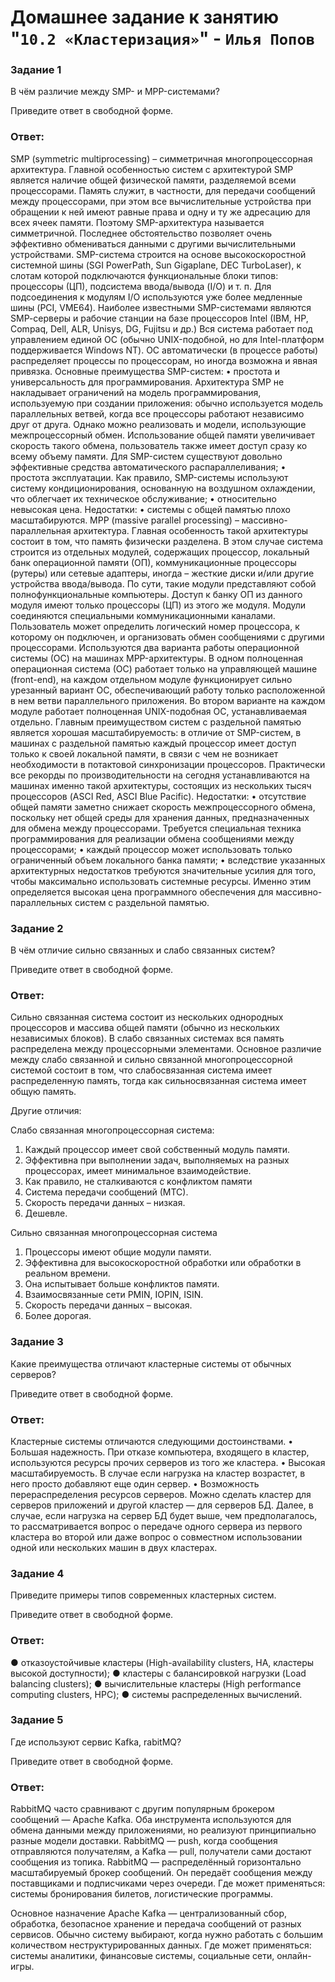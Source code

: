 # Домашнее задание к занятию "`10.2 «Кластеризация»`" - `Илья Попов`


### Задание 1

В чём различие между SMP- и MPP-системами?

Приведите ответ в свободной форме.

### Ответ:

SMP (symmetric multiprocessing) – симметричная многопроцессорная архитектура. Главной особенностью систем с архитектурой SMP является наличие общей физической памяти, разделяемой всеми процессорами.
Память служит, в частности, для передачи сообщений между процессорами, при этом все вычислительные устройства при обращении к ней имеют равные права и одну и ту же адресацию для всех ячеек памяти. Поэтому SMP-архитектура называется симметричной. Последнее обстоятельство позволяет очень эффективно обмениваться данными с другими вычислительными устройствами. SMP-система строится на основе высокоскоростной системной шины (SGI PowerPath, Sun Gigaplane, DEC TurboLaser), к слотам которой подключаются функциональные блоки типов: процессоры (ЦП), подсистема ввода/вывода (I/O) и т. п. Для подсоединения к модулям I/O используются уже более медленные шины (PCI, VME64). Наиболее известными SMP-системами являются SMP-cерверы и рабочие станции на базе процессоров Intel (IBM, HP, Compaq, Dell, ALR, Unisys, DG, Fujitsu и др.) Вся система работает под управлением единой ОС (обычно UNIX-подобной, но для Intel-платформ поддерживается Windows NT). ОС автоматически (в процессе работы) распределяет процессы по процессорам, но иногда возможна и явная привязка.
Основные преимущества SMP-систем:
•	простота и универсальность для программирования. Архитектура SMP не накладывает ограничений на модель программирования, используемую при создании приложения: обычно используется модель параллельных ветвей, когда все процессоры работают независимо друг от друга. Однако можно реализовать и модели, использующие межпроцессорный обмен. Использование общей памяти увеличивает скорость такого обмена, пользователь также имеет доступ сразу ко всему объему памяти. Для SMP-систем существуют довольно эффективные средства автоматического распараллеливания;
•	простота эксплуатации. Как правило, SMP-системы используют систему кондиционирования, основанную на воздушном охлаждении, что облегчает их техническое обслуживание;
•	относительно невысокая цена.
Недостатки:
•	системы с общей памятью плохо масштабируются.
MPP (massive parallel processing) – массивно-параллельная архитектура. Главная особенность такой архитектуры состоит в том, что память физически разделена. В этом случае система строится из отдельных модулей, содержащих процессор, локальный банк операционной памяти (ОП), коммуникационные процессоры (рутеры) или сетевые адаптеры, иногда – жесткие диски и/или другие устройства ввода/вывода. По сути, такие модули представляют собой полнофункциональные компьютеры. Доступ к банку ОП из данного модуля имеют только процессоры (ЦП) из этого же модуля. Модули соединяются специальными коммуникационными каналами. Пользователь может определить логический номер процессора, к которому он подключен, и организовать обмен сообщениями с другими процессорами. Используются два варианта работы операционной системы (ОС) на машинах MPP-архитектуры. В одном полноценная операционная система (ОС) работает только на управляющей машине (front-end), на каждом отдельном модуле функционирует сильно урезанный вариант ОС, обеспечивающий работу только расположенной в нем ветви параллельного приложения. Во втором варианте на каждом модуле работает полноценная UNIX-подобная ОС, устанавливаемая отдельно.
Главным преимуществом систем с раздельной памятью является хорошая масштабируемость: в отличие от SMP-систем, в машинах с раздельной памятью каждый процессор имеет доступ только к своей локальной памяти, в связи с чем не возникает необходимости в потактовой синхронизации процессоров. Практически все рекорды по производительности на сегодня устанавливаются на машинах именно такой архитектуры, состоящих из нескольких тысяч процессоров (ASCI Red, ASCI Blue Pacific).
Недостатки:
•	отсутствие общей памяти заметно снижает скорость межпроцессорного обмена, поскольку нет общей среды для хранения данных, предназначенных для обмена между процессорами. Требуется специальная техника программирования для реализации обмена сообщениями между процессорами;
•	каждый процессор может использовать только ограниченный объем локального банка памяти;
•	вследствие указанных архитектурных недостатков требуются значительные усилия для того, чтобы максимально использовать системные ресурсы. Именно этим определяется высокая цена программного обеспечения для массивно-параллельных систем с раздельной памятью.


### Задание 2

В чём отличие сильно связанных и слабо связанных систем?

Приведите ответ в свободной форме.

### Ответ:

Сильно связанная система состоит из нескольких однородных процессоров и массива общей памяти (обычно из нескольких независимых блоков).
В слабо связанных системах вся память распределена между процессорными элементами.
Основное различие между слабо связанной и сильно связанной многопроцессорной системой состоит в том, что слабосвязанная система имеет распределенную память, тогда как сильносвязанная система имеет общую память. 

Другие отличия:

Слабо связанная многопроцессорная система:
1.	Каждый процессор имеет свой собственный модуль памяти.
2.	Эффективна при выполнении задач, выполняемых на разных процессорах, имеет минимальное взаимодействие.
3.	Как правило, не сталкиваются с конфликтом памяти 
4.	Система передачи сообщений (МТС). 
5.	Скорость передачи данных – низкая. 
6.	Дешевле.

Сильно связанная многопроцессорная система
1.	Процессоры имеют общие модули памяти. 
2.	Эффективна для высокоскоростной обработки или обработки в реальном времени.
3.	Она испытывает больше конфликтов памяти.
4.	Взаимосвязанные сети PMIN, IOPIN, ISIN.
5.	Скорость передачи данных – высокая.
6.	Более дорогая.


### Задание 3

Какие преимущества отличают кластерные системы от обычных серверов?

Приведите ответ в свободной форме.

### Ответ:

Кластерные системы отличаются следующими достоинствами.
•	Большая надежность. При отказе компьютера, входящего в кластер, используются ресурсы прочих серверов из того же кластера.
•	Высокая масштабируемость. В случае если нагрузка на кластер возрастет, в него просто добавляют еще один сервер.
•	Возможность перераспределения ресурсов серверов. Можно сделать кластер для серверов приложений и другой кластер — для серверов БД. Далее, в случае, если нагрузка на сервер БД будет выше, чем предполагалось, то рассматривается вопрос о передаче одного сервера из первого кластера во второй или даже вопрос о совместном использовании одной или нескольких машин в двух кластерах.


### Задание 4

Приведите примеры типов современных кластерных систем.

Приведите ответ в свободной форме.

### Ответ:


● отказоустойчивые кластеры (High-availability clusters, HA, кластеры высокой доступности);
● кластеры с балансировкой нагрузки (Load balancing clusters);
● вычислительные кластеры (High performance computing clusters, HPC);
● системы распределенных вычислений.


### Задание 5

Где используют сервис Kafka, rabitMQ?

Приведите ответ в свободной форме.

### Ответ:


RabbitMQ часто сравнивают с другим популярным брокером сообщений — Apache Kafka. Оба инструмента используются для обмена данными между приложениями, но реализуют принципиально разные модели доставки. RabbitMQ — push, когда сообщения отправляются получателям, а Kafka — pull, получатели сами достают сообщения из топика. 
RabbitMQ — распределённый горизонтально масштабируемый брокер сообщений. Он передаёт сообщения между поставщиками и подписчиками через очереди. 
Где может применяться: системы бронирования билетов, логистические программы.


Основное назначение Apache Kafka — централизованный сбор, обработка, безопасное хранение и передача сообщений от разных сервисов. Обычно систему выбирают, когда нужно работать с большим количеством неструктурированных данных.
Где может применяться: системы аналитики, финансовые системы, социальные сети, онлайн-игры.

